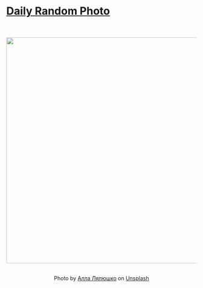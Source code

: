 # [Daily Random Photo](https://www.dailyrandomphoto.com/)

<div align="center">
  <br>
  <br>
  <a href="https://www.dailyrandomphoto.com/p/2021/2021-11-21/"><img src="https://images.unsplash.com/photo-1629805595898-9db71c6831b1?crop=entropy&cs=tinysrgb&fit=max&fm=jpg&ixid=Mnw3NzUwOHwwfDF8cmFuZG9tfHx8fHx8fHx8MTYzNzQ1Mzk0OQ&ixlib=rb-1.2.1&q=80&w=1080" width="600px"></a>
  <br>
  <br>
  <p class="has-text-grey">Photo by <a href="https://unsplash.com/@alla_home_vintage?utm_source=Daily%20Random%20Photo&amp;utm_medium=referral" target="_blank" rel="noopener noreferrer">Алла Лялюшко</a> on <a href="https://unsplash.com/photos/kOLEGkO-c-U?utm_source=Daily%20Random%20Photo&amp;utm_medium=referral" target="_blank" rel="noopener noreferrer">Unsplash</a></p>
</div>

